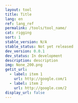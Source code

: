 ```yaml
---
layout: tool
title: Title
lang: en
ref: lang_ref
permalink: /tools/tool_name/
cat: rigging
sort: 1
stable_version: N/A
stable_status: Not yet released
dev_version: 0.0.1
dev_status: In development
description: description
img: None_200.png
getit_url:
  - label: item 1
    url: http://google.com/1
  - label: item 2
    url: http://google.com/2
display_url: false
---
```

